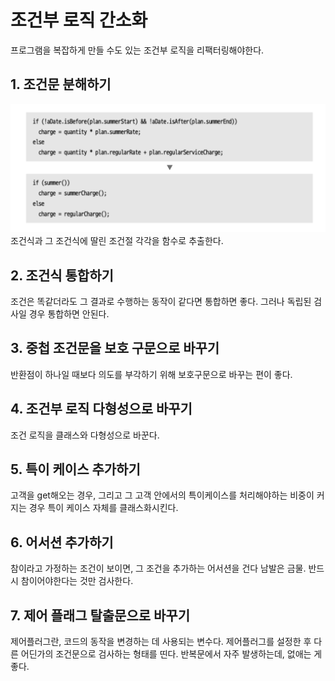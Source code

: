 # 조건부 로직 간소화
프로그램을 복잡하게 만들 수도 있는 조건부 로직을 리팩터링해야한다.

## 1. 조건문 분해하기
![Alt text](image.png)
조건식과 그 조건식에 딸린 조건절 각각을 함수로 추출한다.

## 2. 조건식 통합하기
조건은 똑같더라도 그 결과로 수행하는 동작이 같다면 통합하면 좋다. 그러나 독립된 검사일 경우 통합하면 안된다.

## 3. 중첩 조건문을 보호 구문으로 바꾸기
반환점이 하나일 때보다 의도를 부각하기 위해 보호구문으로 바꾸는 편이 좋다.

## 4. 조건부 로직 다형성으로 바꾸기
조건 로직을 클래스와 다형성으로 바꾼다.

## 5. 특이 케이스 추가하기
고객을 get해오는 경우, 그리고 그 고객 안에서의 특이케이스를 처리해야하는 비중이 커지는 경우 특이 케이스 자체를 클래스화시킨다.


## 6. 어서션 추가하기
참이라고 가정하는 조건이 보이면, 그 조건을 추가하는 어서션을 건다
남발은 금물. 반드시 참이어야한다는 것만 검사한다.

## 7. 제어 플래그 탈출문으로 바꾸기
제어플러그란, 코드의 동작을 변경하는 데 사용되는 변수다. 제어플러그를 설정한 후 다른 어딘가의 조건문으로 검사하는 형태를 띤다.
반복문에서 자주 발생하는데, 없애는 게 좋다.
